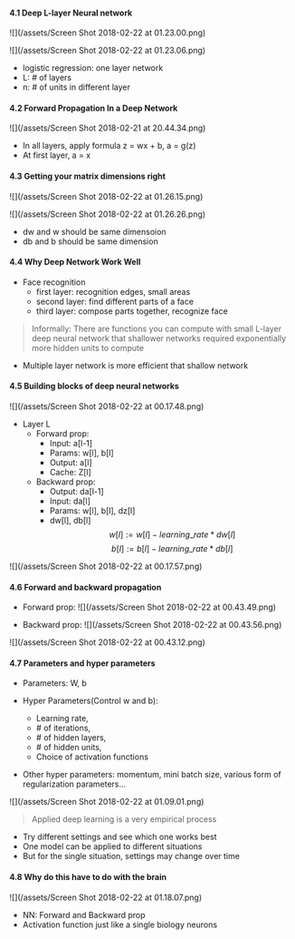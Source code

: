 #### 4.1 Deep L-layer Neural network

![](/assets/Screen Shot 2018-02-22 at 01.23.00.png)

![](/assets/Screen Shot 2018-02-22 at 01.23.06.png)

- logistic regression: one layer network
- L: # of layers 
- n: # of units in different layer 

#### 4.2 Forward Propagation In a Deep Network
![](/assets/Screen Shot 2018-02-21 at 20.44.34.png)

- In all layers, apply formula z = wx + b, a = g(z)
- At first layer, a = x

#### 4.3 Getting your matrix dimensions right
![](/assets/Screen Shot 2018-02-22 at 01.26.15.png)

![](/assets/Screen Shot 2018-02-22 at 01.26.26.png)

- dw and w should be same dimensoion
- db and b should be same dimension


#### 4.4 Why Deep Network Work Well
- Face recognition 
    - first layer: recognition edges, small areas
    - second layer: find different parts of a face
    - third layer: compose parts together, recognize face 
    
> Informally: There are functions you can compute with small L-layer deep neural network that shallower networks required exponentially more hidden units to compute

- Multiple layer network is more efficient that shallow network

#### 4.5 Building blocks of deep neural networks
![](/assets/Screen Shot 2018-02-22 at 00.17.48.png)

- Layer L
  - Forward prop: 
    - Input: a[l-1] 
    - Params: w[l], b[l]
    - Output: a[l]
    - Cache: Z[l]
  - Backward prop:
    - Output: da[l-1]
    - Input: da[l]
    - Params: w[l], b[l], dz[l]
    - dw[l], db[l]
$$
w[l] := w[l] - learning\_rate * dw[l]
$$
$$
b[l] := b[l] - learning\_rate * db[l]
$$

![](/assets/Screen Shot 2018-02-22 at 00.17.57.png)


#### 4.6 Forward and backward propagation 
- Forward prop:
![](/assets/Screen Shot 2018-02-22 at 00.43.49.png)

- Backward prop:
![](/assets/Screen Shot 2018-02-22 at 00.43.56.png)

![](/assets/Screen Shot 2018-02-22 at 00.43.12.png)



#### 4.7 Parameters and hyper parameters
- Parameters: W, b
- Hyper Parameters(Control w and b):   
  - Learning rate, 
  - \# of iterations, 
  - \# of hidden layers, 
  - \# of hidden units,   
  - Choice of activation functions
  
- Other hyper parameters: momentum, mini batch size, various form of regularization parameters...

![](/assets/Screen Shot 2018-02-22 at 01.09.01.png)

> Applied deep learning is a very empirical process

- Try different settings and see which one works best 
- One model can be applied to different situations 
- But for the single situation, settings may change over time


#### 4.8 Why do this have to do with the brain 

![](/assets/Screen Shot 2018-02-22 at 01.18.07.png)

- NN: Forward and Backward prop
- Activation function just like a single biology neurons 
  


